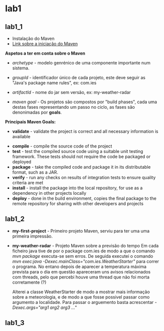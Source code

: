 # lab1

## lab1_1

- Instalação do Maven 
- [Link sobre a iniciação do Maven](https://maven.apache.org/guides/getting-started/maven-in-five-minutes.html)

**Aspetos a ter em conta sobre o Maven**

- *archetype* - modelo genrénico de uma componente importante num sistema.

- *groupId* - identificador único de cada projeto, este deve seguir as "Java's package name rules", ex: com.ies

- *artifactId* - nome do jar sem versão, ex: my-weather-radar

- *maven goal* - Os projetos são compostos por "build phases", cada uma destas fases representando um passo no ciclo, as fases são denonimadas por **goals**.

**Principais Maven Goals:**
- **validate** - validate the project is correct and all necessary information is available
* **compile** - compile the source code of the project
* **test** - test the compiled source code using a suitable unit testing framework. These tests should not require the code be packaged or deployed
* **package** - take the compiled code and package it in its distributable format, such as a JAR.
* **verify** - run any checks on results of integration tests to ensure quality criteria are met
* **install** - install the package into the local repository, for use as a dependency in other projects locally
* **deploy** - done in the build environment, copies the final package to the remote repository for sharing with other developers and projects


## lab1_2

- **my-first-project** - Primeiro projeto Maven, serviu para ter uma uma primeira impressão.

- **my-weather-radar** - Projeto Maven sobre a previsão do tempo
                       Em cada ficheiro java tive de por o package com.ies de modo a que o comando *mvn package* executa-se sem erros. De seguida executei o comando *mvn exec:java -Dexec.mainClass="com.ies.WeatherStarter"* para correr o programa. No entano depois de aparecer a temperatura máxima prevista para o dia em questão apareceram uns avisos relacionados com threads, pelo que percebi houve uma thread que não foi morta corretamente (?)
                        
    Alterei a classe WeatherStarter de modo a mostrar mais informação sobre a meteorologia, e de modo a que fosse possivel passar como argumento a localidade.
    Para passar o arguemento basta acrescentar *-Dexec.args="arg1 arg2 arg3 ..."*  

## lab1_3